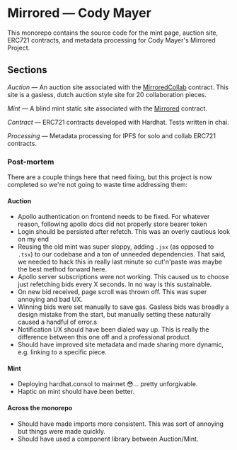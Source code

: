 # Mirrored — Cody Mayer

This monorepo contains the source code for the mint page, auction site, ERC721 contracts, and metadata processing for Cody Mayer's Mirrored Project.

## Sections

*Auction* — An auction site associated with the [MirroredCollab](https://github.com/acweb3/mirrored/blob/main/contract/contracts/MirroredCollab.sol) contract.  This site is a gasless, dutch auction style site for 20 collaboration pieces.

*Mint* — A blind mint static site associated with the [Mirrored](https://github.com/acweb3/mirrored/blob/main/contract/contracts/Mirrored.sol) contract.

*Contract* — ERC721 contracts developed with Hardhat.  Tests written in chai.

*Processing* — Metadata processing for IPFS for solo and collab ERC721 contracts.

### Post-mortem

There are a couple things here that need fixing, but this project is now completed so we're not going to waste time addressing them:

  #### Auction
  - Apollo authentication on frontend needs to be fixed.  For whatever reason, following apollo docs did not properly store bearer token
  - Login should be persisted after refetch.  This was an overly cautious look on my end
  - Reusing the old mint was super sloppy, adding `.jsx` (as opposed to `.tsx`) to our codebase and a ton of unneeded dependencies.  That said, we needed to hack this in really last minute so cut'n'paste was maybe the best method forward here.
  - Apollo server subscriptions were not working.  This caused us to choose just refetching bids every X seconds.  In no way is this sustainable.
  - On new bid received, page scroll was thrown off.  This was super annoying and bad UX.
  - Winning bids were set manually to save gas.  Gasless bids was broadly a design mistake from the start, but manually setting these naturally caused a handful of error.s
  - Notification UX should have been dialed way up.  This is really the difference between this one off and a professional product.
  - Should have improved site metadata and made sharing more dynamic, e.g. linking to a specific piece.
 
  #### Mint
  - Deploying hardhat.consol to mainnet 😳... pretty unforgivable.
  - Haptic on mint should have been better.

  #### Across the monorepo
  - Should have made imports more consistent.  This was sort of annoying but things were made quickly.
  - Should have used a component library between Auction/Mint.
